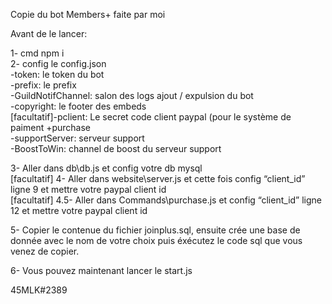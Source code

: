 <p class="has-line-data" data-line-start="0" data-line-end="1">Copie du bot Members+ faite par moi</p>
<p class="has-line-data" data-line-start="2" data-line-end="3">Avant de le lancer:</p>
<p class="has-line-data" data-line-start="4" data-line-end="13">1- cmd npm i<br>
2- config le config.json<br>
-token: le token du bot<br>
-prefix: le prefix<br>
-GuildNotifChannel: salon des logs ajout / expulsion du bot<br>
-copyright: le footer des embeds<br>
[facultatif]-pclient: Le secret code client paypal (pour le système de paiment +purchase<br>
-supportServer: serveur support<br>
-BoostToWin: channel de boost du serveur support</p>
<p class="has-line-data" data-line-start="14" data-line-end="17">3- Aller dans db\db.js et config votre db mysql<br>
[facultatif] 4- Aller dans website\server.js et cette fois config “client_id” ligne 9 et mettre votre paypal client id<br>
[facultatif] 4.5- Aller dans Commands\purchase.js et config “client_id” ligne 12 et mettre votre paypal client id</p>
<p class="has-line-data" data-line-start="18" data-line-end="19">5- Copier le contenue du fichier joinplus.sql, ensuite crée une base de donnée avec le nom de votre choix puis éxécutez le code sql que vous venez de copier.</p>
<p class="has-line-data" data-line-start="20" data-line-end="21">6- Vous pouvez maintenant lancer le start.js</p>
<p class="has-line-data" data-line-start="22" data-line-end="23">45MLK#2389</p>
